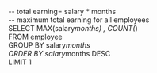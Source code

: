 -- total earning= salary * months <br/>
-- maximum total earning for all employees <br/>
SELECT MAX(salary*months) , COUNT(*) <br/>
FROM employee <br/>
GROUP BY salary*months <br/>
ORDER BY salary*months DESC <br/>
LIMIT 1
